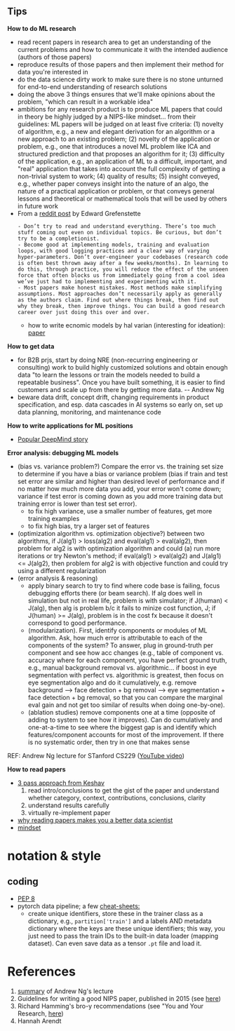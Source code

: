 ## Tips

**How to do ML research**
- read recent papers in research area to get an understanding of the current problems and how to communicate it with the intended audience (authors of those papers)
- reproduce results of those papers and then implement their method for data you're interested in
- do the data science dirty work to make sure there is no stone unturned for end-to-end understanding of research solutions
- doing the above 3 things ensures that we'll make opinions about the problem, "which can result in a workable idea"
- ambitions for any research product is to produce ML papers that could in theory be highly judged by a NIPS-like mindset... from their guidelines: ML papers will be judged on at least five criteria: (1) novelty of algorithm, e.g., a new and elegant derivation for an algorithm or a new approach to an existing problem; (2) novelty of the application or problem, e.g., one that introduces a novel ML problem like ICA and structured prediction and that proposes an algorithm for it; (3) difficulty of the application, e.g., an application of ML to a difficult, important, and "real" application that takes into account the full complexity of getting a non-trivial system to work; (4) quality of results; (5) insight conveyed, e.g., whether paper conveys insight into the nature of an algo, the nature of a practical application or problem, or that conveys general lessons and theoretical or mathematical tools that will be used by others in future work
- From a [reddit post](https://www.reddit.com/r/MachineLearning/comments/p88v9w/d_we_are_facebook_ai_researchs_nethack_learning/) by Edward Grefenstette
    ```
    - Don’t try to read and understand everything. There’s too much stuff coming out even on individual topics. Be curious, but don’t try to be a completionist.
    - Become good at implementing models, training and evaluation loops, with good logging practices and a clear way of varying hyper-parameters. Don’t over-engineer your codebases (research code is often best thrown away after a few weeks/months). In learning to do this, through practice, you will reduce the effect of the unseen force that often blocks us from immediately going from a cool idea we’ve just had to implementing and experimenting with it.
    - Most papers make honest mistakes. Most methods make simplifying assumptions. Most approaches don’t necessarily apply as generally as the authors claim. Find out where things break, then find out why they break, then improve things. You can build a good research career over just doing this over and over.
    ```
    - how to write ecnomic models by hal varian (interesting for ideation): [paper](https://people.ischool.berkeley.edu/~hal/Papers/how.pdf)

**How to get data**
- for B2B prjs, start by doing NRE (non-recurring engineering or consulting) work to build highly customized solutions and obtain enough data "to learn the lessons or train the models needed to build a repeatable business". Once you have built something, it is easier to find customers and scale up from there by getting more data. -- Andrew Ng
- beware data drift, concept drift, changing requirements in product specification, and esp. data cascades in AI systems so early on, set up data planning, monitoring, and maintenance code

**How to write applications for ML positions**
- [Popular DeepMind story](https://gordicaleksa.medium.com/how-i-got-a-job-at-deepmind-as-a-research-engineer-without-a-machine-learning-degree-1a45f2a781de)

**Error analysis: debugging ML models**
- (bias vs. variance problem?) Compare the error vs. the training set size to determine if you have a bias or variance problem (bias if train and test set error are similar and higher than desired level of performance and if no matter how much more data you add, your error won't come down; variance if test error is coming down as you add more training data but training error is lower than test set error). 
    - to fix high variance, use a smaller number of features, get more training examples
    - to fix high bias, try a larger set of features 
- (optimization algorithm vs. optimization objective?) between two algorithms, if J(alg1) > loss(alg2) and eval(alg1) > eval(alg2), then problem for alg2 is with optimization algorithm and could (a) run more iterations or try Newton's method; if eval(alg1) > eval(alg2) and J(alg1) <= J(alg2), then problem for alg2 is with objective function and could try using a different regularization
- (error analysis & reasoning) 
    - apply binary search to try to find where code base is failing, focus debugging efforts there (or beam search). If alg does well in simulation but not in real life, problem is with simulator; if J(human) < J(alg), then alg is problem b/c it fails to minize cost function, J; if J(human) >= J(alg), problem is in the cost fx because it doesn't correspond to good performance. 
    - (modularization). First, identify components or modules of ML algorithm. Ask, how much error is attributable to each of the components of the system? To answer, plug in ground-truth per component and see how acc changes (e.g., table of component vs. accuracy where for each component, you have perfect ground truth, e.g., manual background removal vs. algorithmic... if boost in eye segmentation with perfect vs. algorithmic is greatest, then focus on eye segmentation algo and do it cumulatively, e.g. remove background --> face detection + bg removal --> eye segmentation + face detection + bg removal, so that you can compare the marginal eval gain and not get too similar of results when doing one-by-one). 
    - (ablation studies) remove components one at a time (opposite of adding to system to see how it improves). Can do cumulatively and one-at-a-time to see where the biggest gap is and identify which features/component accounts for most of the improvement. If there is no systematic order, then try in one that makes sense

REF: Andrew Ng lecture for STanford CS229 ([YouTube video](https://www.youtube.com/watch?v=ORrStCArmP4&list=WL&index=5&t=2125s))


**How to read papers**
- [3 pass approach from Keshav](https://web.stanford.edu/class/ee384m/Handouts/HowtoReadPaper.pdf)
    1. read intro/conclusions to get the gist of the paper and understand whether category, context, contributions, conclusions, clarity
    2. understand results carefully
    3. virtually re-implement paper
- [why reading papers makes you a better data scientist](https://eugeneyan.com/writing/why-read-papers/)
- [mindset](https://www.eecs.harvard.edu/~michaelm/postscripts/ReadPaper.pdf)


# notation & style

## coding
- [PEP 8](https://www.python.org/dev/peps/pep-0008/)
- pytorch data pipeline; a few [cheat-sheets:](https://stanford.edu/~shervine/teaching/)
    - create unique identifiers, store these in the trainer class as a dictionary, e.g., `partition['train']` and a labels AND metadata dictionary where the keys are these unique identifiers; this way, you just need to pass the train IDs to the built-in data loader (mapping dataset). Can even save data as a tensor `.pt` file and load it. 

# References
1. [summary](https://www.quora.com/How-can-I-publish-papers-in-NIPS-ICML-AAAI-IJCAI-I-dont-know-how-to-get-the-novel-ideas) of Andrew Ng's lecture
2. Guidelines for writing a good NIPS paper, published in 2015 (see [here](https://nips.cc/Conferences/2015/PaperInformation/EvaluationCriteria))
3. Richard Hamming's bro-y recommendations (see "You and Your Research, [here](https://www.cs.virginia.edu/~robins/YouAndYourResearch.html))
4. Hannah Arendt
